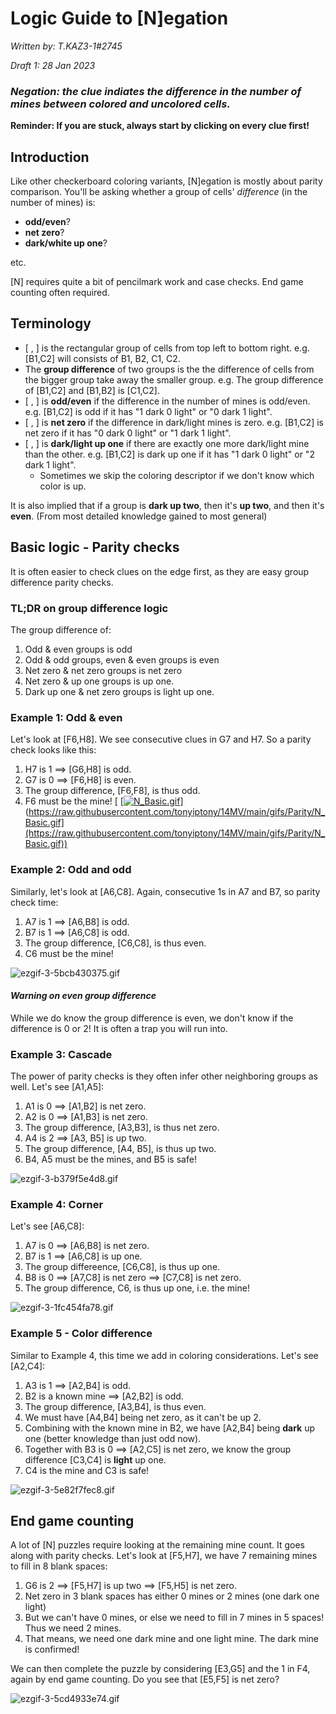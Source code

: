 #  Logic Guide to [N]egation

*Written by: T.KAZ3-1#2745*

*Draft 1: 28 Jan 2023*

### *Negation: the clue indiates the difference in the number of mines between colored and uncolored cells.*

**Reminder: If you are stuck, always start by clicking on every clue first!**

## Introduction

Like other checkerboard coloring variants, [N]egation is mostly about parity comparison. You'll be asking whether a group of cells' *difference* (in the number of mines) is:
- **odd/even**?
- **net zero**?
- **dark/white up one**?

etc.

[N] requires quite a bit of pencilmark work and case checks. End game counting often required.

## Terminology

- [ , ] is the rectangular group of cells from top left to bottom right. e.g. [B1,C2] will consists of B1, B2, C1, C2.
- The **group difference** of two groups is the the difference of cells from the bigger group take away the smaller group. e.g. The group difference of [B1,C2] and [B1,B2] is [C1,C2].
- [ , ] is **odd/even** if the difference in the number of mines is odd/even. e.g. [B1,C2] is odd if it has "1 dark 0 light" or "0 dark 1 light".
- [ , ] is **net zero** if the difference in dark/light mines is zero. e.g. [B1,C2] is net zero if it has "0 dark 0 light" or "1 dark 1 light".
- [ , ] is **dark/light up one** if there are exactly one more dark/light mine than the other. e.g. [B1,C2] is dark up one if it has "1 dark 0 light" or "2 dark 1 light".
    - Sometimes we skip the coloring descriptor if we don't know which color is up.



It is also implied that if a group is **dark up two**, then it's **up two**, and then it's **even**.
(From most detailed knowledge gained to most general)

## Basic logic - Parity checks

It is often easier to check clues on the edge first, as they are easy group difference parity checks.

### TL;DR on group difference logic
The group difference of:
1. Odd & even groups is odd
2. Odd & odd groups, even & even groups is even
3. Net zero & net zero groups is net zero
4. Net zero & up one groups is up one.
5. Dark up one & net zero groups is light up one.

### Example 1: Odd & even

Let's look at [F6,H8]. We see consecutive clues in G7 and H7. So a parity check looks like this:
1. H7 is 1 $\implies$ [G6,H8] is odd.
2. G7 is 0 $\implies$ [F6,H8] is even.
3. The group difference, [F6,F8], is thus odd.
4. F6 must be the mine!
[
[[![N_Basic.gif]([attachment:cb97fc05-118e-4a75-8da6-6cd1196bb96c.gif](https://github.com/tonyiptony/14MV/blob/main/gifs/Parity/N_Basic.gif))](https://github.com/tonyiptony/14MV/blob/main/gifs/Parity/N_Basic.gif)](https://raw.githubusercontent.com/tonyiptony/14MV/main/gifs/Parity/N_Basic.gif](https://raw.githubusercontent.com/tonyiptony/14MV/main/gifs/Parity/N_Basic.gif))

### Example 2: Odd and odd

Similarly, let's look at [A6,C8]. Again, consecutive 1s in A7 and B7, so parity check time:
1. A7 is 1 $\implies$ [A6,B8] is odd.
2. B7 is 1 $\implies$ [A6,C8] is odd.
3. The group difference, [C6,C8], is thus even.
4. C6 must be the mine!

![ezgif-3-5bcb430375.gif](attachment:62df69b3-6e81-4d60-8178-06e71cce9e58.gif)

#### *Warning on even group difference*
While we do know the group difference is even, we don't know if the difference is 0 or 2! It is often a trap you will run into.

### Example 3: Cascade

The power of parity checks is they often infer other neighboring groups as well. Let's see [A1,A5]:
1. A1 is 0 $\implies$ [A1,B2] is net zero.
2. A2 is 0 $\implies$ [A1,B3] is net zero.
3. The group difference, [A3,B3], is thus net zero.
4. A4 is 2 $\implies$ [A3, B5] is up two.
5. The group difference, [A4, B5], is thus up two.
6. B4, A5 must be the mines, and B5 is safe!

![ezgif-3-b379f5e4d8.gif](attachment:d6fdc98c-5152-42a5-ab5d-bdda6e88c410.gif)

### Example 4: Corner

Let's see [A6,C8]:
1. A7 is 0 $\implies$ [A6,B8] is net zero.
2. B7 is 1 $\implies$ [A6,C8] is up one.
3. The group differeence, [C6,C8], is thus up one.
4. B8 is 0 $\implies$ [A7,C8] is net zero $\implies$ [C7,C8] is net zero.
5. The group difference, C6, is thus up one, i.e. the mine!

![ezgif-3-1fc454fa78.gif](attachment:dd845e59-afdc-420a-a89c-37438e187951.gif)

### Example 5 - Color difference
Similar to Example 4, this time we add in coloring considerations. Let's see [A2,C4]:
1. A3 is 1 $\implies$ [A2,B4] is odd.
2. B2 is a known mine $\implies$ [A2,B2] is odd.
3. The group difference, [A3,B4], is thus even.
4. We must have [A4,B4] being net zero, as it can't be up 2.
5. Combining with the known mine in B2, we have [A2,B4] being **dark** up one (better knowledge than just odd now).
6. Together with B3 is 0 $\implies$ [A2,C5] is net zero, we know the group difference [C3,C4] is **light** up one.
7. C4 is the mine and C3 is safe!

![ezgif-3-5e82f7fec8.gif](attachment:f75fbe9d-871f-42a8-9071-0232bfd6ba38.gif)

## End game counting
A lot of [N] puzzles require looking at the remaining mine count. It goes along with parity checks.
Let's look at [F5,H7], we have 7 remaining mines to fill in 8 blank spaces:
1. G6 is 2 $\implies$ [F5,H7] is up two $\implies$ [F5,H5] is net zero.
2. Net zero in 3 blank spaces has either 0 mines or 2 mines (one dark one light)
3. But we can't have 0 mines, or else we need to fill in 7 mines in 5 spaces! Thus we need 2 mines.
4. That means, we need one dark mine and one light mine. The dark mine is confirmed!

We can then complete the puzzle by considering [E3,G5] and the 1 in F4, again by end game counting. Do you see that [E5,F5] is net zero?

![ezgif-3-5cd4933e74.gif](attachment:7ccc085c-2848-45b3-a60a-844020c6e1c9.gif)


```python

```
